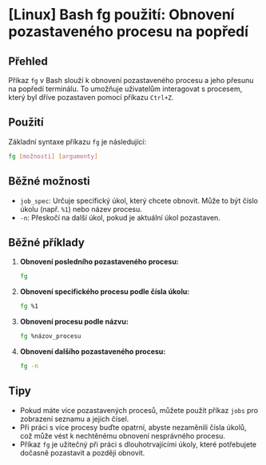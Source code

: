 # [Linux] Bash fg použití: Obnovení pozastaveného procesu na popředí

## Přehled
Příkaz `fg` v Bash slouží k obnovení pozastaveného procesu a jeho přesunu na popředí terminálu. To umožňuje uživatelům interagovat s procesem, který byl dříve pozastaven pomocí příkazu `Ctrl+Z`.

## Použití
Základní syntaxe příkazu `fg` je následující:

```bash
fg [možnosti] [argumenty]
```

## Běžné možnosti
- `job_spec`: Určuje specifický úkol, který chcete obnovit. Může to být číslo úkolu (např. `%1`) nebo název procesu.
- `-n`: Přeskočí na další úkol, pokud je aktuální úkol pozastaven.

## Běžné příklady
1. **Obnovení posledního pozastaveného procesu:**
   ```bash
   fg
   ```

2. **Obnovení specifického procesu podle čísla úkolu:**
   ```bash
   fg %1
   ```

3. **Obnovení procesu podle názvu:**
   ```bash
   fg %názov_procesu
   ```

4. **Obnovení dalšího pozastaveného procesu:**
   ```bash
   fg -n
   ```

## Tipy
- Pokud máte více pozastavených procesů, můžete použít příkaz `jobs` pro zobrazení seznamu a jejich čísel.
- Při práci s více procesy buďte opatrní, abyste nezaměnili čísla úkolů, což může vést k nechtěnému obnovení nesprávného procesu.
- Příkaz `fg` je užitečný při práci s dlouhotrvajícími úkoly, které potřebujete dočasně pozastavit a později obnovit.